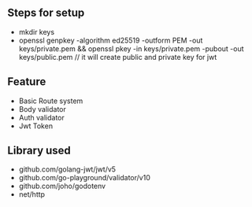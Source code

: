 ## Steps for setup

- mkdir keys
- openssl genpkey -algorithm ed25519 -outform PEM -out keys/private.pem && openssl pkey -in keys/private.pem -pubout -out keys/public.pem // it will create public and private key for jwt


## Feature
- Basic Route system
- Body validator
- Auth validator
- Jwt Token



## Library used
- github.com/golang-jwt/jwt/v5
- github.com/go-playground/validator/v10
- github.com/joho/godotenv
- net/http